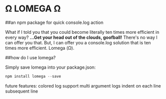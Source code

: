 # Ω LOMEGA Ω

##an npm package for quick console.log action

What if I told you that you could become literally ten times more efficient in every way?
**...Get your head out of the clouds, goofball!** There's no way I can offer you that.
But, I can offer you a console.log solution that is ten times more efficient. Lomega (Ω).

##how do I use lomega?

Simply save lomega into your package.json:

```js
npm install lomega --save
```


future features:
  colored log support
  multi argument logs indent on each line subsequent line
